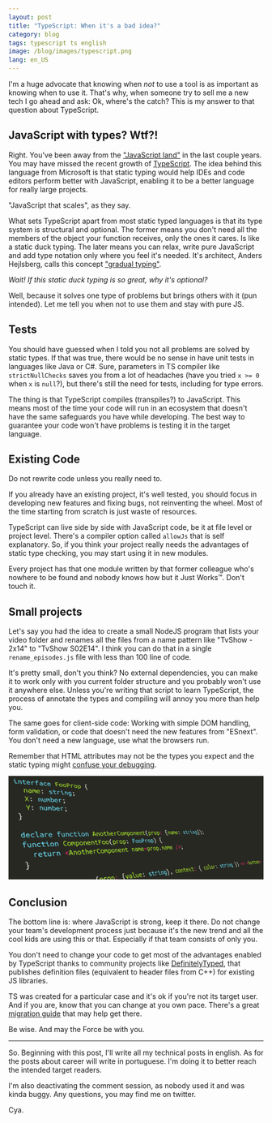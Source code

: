 ```yaml
---
layout: post
title: "TypeScript: When it's a bad idea?"
category: blog
tags: typescript ts english
image: /blog/images/typescript.png
lang: en_US
---
```


I'm a huge advocate that knowing when _not_ to use a tool is as important as
knowing when to use it. That's why, when someone try to sell me a new tech I go
ahead and ask: Ok, where's the catch? This is my answer to that question about
TypeScript.

## JavaScript with types? Wtf?!

Right. You've been away from the ["JavaScript land"][js01] in the last couple
years. You may have missed the recent growth of [TypeScript][ts01]. The idea
behind this language from Microsoft is that static typing would help IDEs and
code editors perform better with JavaScript, enabling it to be a better language
for really large projects.

"JavaScript that scales", as they say.

What sets TypeScript apart from most static typed languages is that its type
system is structural and optional. The former means you don't need all the
members of the object your function receives, only the ones it cares. Is like a
static duck typing. The later means you can relax, write pure JavaScript and add
type notation only where you feel it's needed. It's architect, Anders Hejlsberg,
calls this concept ["gradual typing"][ts02].

_Wait! If this static duck typing is so great, why it's optional?_

Well, because it solves one type of problems but brings others with it (pun
intended). Let me tell you when not to use them and stay with pure JS.

## Tests

You should have guessed when I told you not all problems are solved by static
types. If that was true, there would be no sense in have unit tests in languages
like Java or C#. Sure, parameters in TS compiler like `strictNullChecks` saves
you from a lot of headaches (have you tried `x >= 0` when `x` is `null`?), but
there's still the need for tests, including for type errors.

The thing is that TypeScript compiles (transpiles?) to JavaScript. This means
most of the time your code will run in an ecosystem that doesn't have the same
safeguards you have while developing. The best way to guarantee your code won't
have problems is testing it in the target language.

## Existing Code

Do not rewrite code unless you really need to.

If you already have an existing project, it's well tested, you should focus in
developing new features and fixing bugs, not reinventing the wheel. Most of the
time starting from scratch is just waste of resources.

TypeScript can live side by side with JavaScript code, be it at file level or
project level. There's a compiler option called `allowJs` that is self
explanatory. So, if you think your project really needs the advantages of static
type checking, you may start using it in new modules.

Every project has that one module written by that former colleague who's nowhere
to be found and nobody knows how but it Just Works&trade;. Don't touch it.

## Small projects

Let's say you had the idea to create a small NodeJS program that lists your
video folder and renames all the files from a name pattern like "TvShow - 2x14"
to "TvShow S02E14". I think you can do that in a single `rename_episodes.js`
file with less than 100 line of code.

It's pretty small, don't you think? No external dependencies, you can make it to
work only with you current folder structure and you probably won't use it
anywhere else. Unless you're writing that script to learn TypeScript, the
process of annotate the types and compiling will annoy you more than help you.

The same goes for client-side code: Working with simple DOM handling, form
validation, or code that doesn't need the new features from "ESnext". You don't
need a new language, use what the browsers run.

Remember that HTML attributes may not be the types you expect and the static
typing might [confuse your debugging][js02].

![img01]

## Conclusion

The bottom line is: where JavaScript is strong, keep it there. Do not change
your team's development process just because it's the new trend and all the cool
kids are using this or that. Especially if that team consists of only you.

You don't need to change your code to get most of the advantages enabled by
TypeScript thanks to community projects like [DefinitelyTyped][ts03], that
publishes definition files (equivalent to header files from C++) for existing JS
libraries.

TS was created for a particular case and it's ok if you're not its target user.
And if you are, know that you can change at you own pace. There's a great
[migration guide][ts04] that may help get there.

Be wise. And may the Force be with you.

---

So. Beginning with this post, I'll write all my technical posts in english. As
for the posts about career will write in portuguese. I'm doing it to better
reach the intended target readers.

I'm also deactivating the comment session, as nobody used it and was kinda
buggy. Any questions, you may find me on twitter.

Cya.

[img01]: /blog/images/typescript.png
[js01]:
  https://hackernoon.com/how-it-feels-to-learn-javascript-in-2016-d3a717dd577f
  "How it feels to learn javascript in 2016"
[js02]:
  https://blog.jayway.com/2016/05/06/typescript-web-and-the-illusive-type-safety-advantage/
  "TypeScript, web and the illusive type-safety-advantage"
[ts01]: https://www.typescriptlang.org "TypeScript's official page"
[ts02]:
  https://www.youtube.com/watch?v=O5uaIwM-7pU
  ".NET Rocks! #1460 - TypeScript and Beyond with Anders Hejlsberg"
[ts03]: http://definitelytyped.org/ "DefinitelyTyped project page"
[ts04]:
  https://github.com/Microsoft/TypeScript-React-Conversion-Guide#typescript-react-conversion-guide
  "TypeScript React Conversion Guide"

